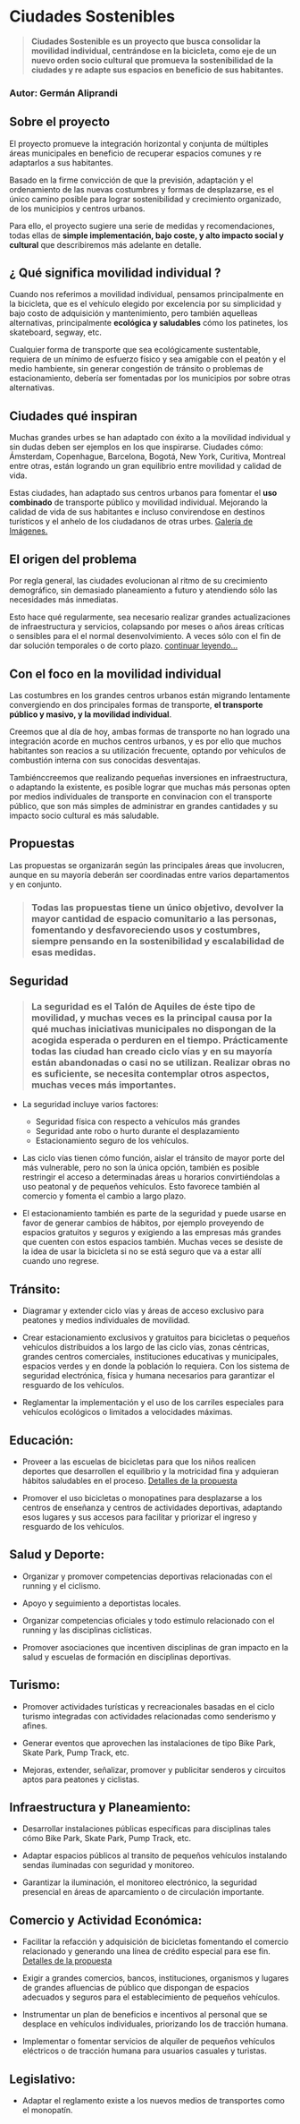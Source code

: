 # Ciudades Sostenibles

>**Ciudades Sostenible es un proyecto que busca consolidar la movilidad individual, centrándose en la bicicleta, como eje de un nuevo orden socio cultural que promueva la sostenibilidad de la ciudades y re adapte sus espacios en beneficio de sus habitantes.**

### Autor: Germán Aliprandi

## Sobre el proyecto

El proyecto promueve la integración horizontal y conjunta de múltiples áreas municipales en beneficio de recuperar espacios comunes y re adaptarlos a sus habitantes.

Basado en la firme convicción de que la previsión, adaptación y el ordenamiento de las nuevas costumbres y formas de desplazarse, es el único camino posible para lograr sostenibilidad y crecimiento organizado, de los municipios y centros urbanos.

Para ello, el proyecto sugiere una serie de medidas y recomendaciones, todas ellas de **simple implementación, bajo coste, y alto impacto social y cultural** que describiremos más adelante en detalle.

## ¿ Qué significa movilidad individual ?
Cuando nos referimos a movilidad individual, pensamos principalmente en la bicicleta, que es el vehículo elegido por excelencia por su simplicidad y bajo costo de adquisición y mantenimiento, pero también aquelleas alternativas, principalmente **ecológica y saludables** cómo los patinetes, los skateboard, segway, etc.

Cualquier forma de transporte que sea ecológicamente sustentable, requiera de un mínimo de esfuerzo físico y sea amigable con el peatón y el medio hambiente, sin generar congestión de tránsito o problemas de estacionamiento, debería ser fomentadas por los municipios por sobre otras alternativas.

## Ciudades qué inspiran
Muchas grandes urbes se han adaptado con éxito a la movilidad individual y sin dudas deben ser ejemplos en los que inspirarse. Ciudades cómo: Ámsterdam, Copenhague, Barcelona, Bogotá, New York, Curitiva, Montreal entre otras, están logrando un gran equilibrio entre movilidad y calidad de vida. 

Estas ciudades, han adaptado sus centros urbanos para fomentar el **uso combinado** de transporte público y movilidad individual. Mejorando la calidad de vida de sus habitantes e incluso convirendose en destinos turísticos y el anhelo de los ciudadanos de otras urbes.
[Galería de Imágenes.](post/cuidades_que_inspiran.md)

## El origen del problema
Por regla general, las ciudades evolucionan al ritmo de su crecimiento demográfico, sin demasiado planeamiento a futuro y atendiendo sólo las necesidades más inmediatas.

Esto hace qué regularmente, sea necesario realizar grandes actualizaciones de infraestructura y servicios, colapsando por meses o años áreas críticas o sensibles para el el normal desenvolvimiento. A veces sólo con el fin de dar solución temporales o de corto plazo.
[continuar leyendo...](post/el_origen_del_problema.md)

## Con el foco en la movilidad individual
Las costumbres en los grandes centros urbanos están migrando lentamente convergiendo en dos principales formas de transporte, **el transporte público y masivo, y la movilidad individual**.

Creemos que al día de hoy, ambas formas de transporte no han logrado una integración acorde en muchos centros urbanos, y es por ello que muchos habitantes son reacios a su utilización frecuente, optando por vehículos de combustión interna con sus conocidas desventajas.

Tambiénccreemos que realizando pequeñas inversiones en infraestructura, o adaptando la existente, es posible lograr que muchas más personas opten por medios individuales de transporte en convinacion con el transporte público, que son más simples de administrar en grandes cantidades y su impacto socio cultural es más saludable.

## Propuestas
Las propuestas se organizarán según las principales áreas que involucren, aunque en su mayoría deberán ser coordinadas entre varios departamentos y en conjunto.

>### Todas las propuestas tiene un único objetivo, devolver la mayor cantidad de espacio comunitario a las personas, fomentando y desfavoreciendo usos y costumbres, siempre pensando en la sostenibilidad y escalabilidad de esas medidas.

## Seguridad

>### La seguridad es el Talón de Aquiles de éste tipo de movilidad, y muchas veces es la principal causa por la qué muchas iniciativas municipales no dispongan de la acogida esperada o perduren en el tiempo. Prácticamente todas las ciudad han creado ciclo vías y en su mayoría están abandonadas o casi no se utilizan. Realizar obras no es suficiente, se necesita contemplar otros aspectos, muchas veces más importantes.

- La seguridad incluye varios factores:
	- Seguridad física con respecto a vehículos más grandes
	- Seguridad ante robo o hurto durante el desplazamiento 
	- Estacionamiento seguro de los vehículos.

- Las ciclo vías tienen cómo función, aislar el tránsito de mayor porte del más vulnerable, pero no son la única opción, también es posible restringir el acceso a determinadas áreas u horarios convirtiéndolas a uso peatonal y de pequeños vehículos. Esto favorece también al comercio y fomenta el cambio a largo plazo.

- El estacionamiento también es parte de la seguridad y puede usarse en favor de generar cambios de hábitos, por ejemplo proveyendo de espacios gratuitos y seguros y exigiendo a las empresas más grandes que cuenten con estos espacios también. Muchas veces se desiste de la idea de usar la bicicleta si no se está seguro que va a estar allí cuando uno regrese.

## Tránsito:

- Diagramar y extender ciclo vías y áreas de acceso exclusivo para peatones y medios individuales de movilidad.

- Crear estacionamiento exclusivos y gratuitos para bicicletas o pequeños vehículos distribuidos a los largo de las ciclo vías, zonas céntricas, grandes centros comerciales, instituciones educativas y municipales, espacios verdes y en donde la población lo requiera. Con los sistema de seguridad electrónica, física y humana necesarios para garantizar el resguardo de los vehículos.

- Reglamentar la implementación y el uso de los carriles especiales para vehículos ecológicos o limitados a velocidades máximas.
 
## Educación:

- Proveer a las escuelas de bicicletas para que los niños realicen deportes que desarrollen el equilibrio y la motricidad fina y adquieran hábitos saludables en el proceso.
[Detalles de la propuesta](post/educacion__promocion.md)

- Promover el uso bicicletas o monopatines para desplazarse a los centros de enseñanza y centros de actividades deportivas, adaptando esos lugares y sus accesos para facilitar y priorizar el ingreso y resguardo de los vehículos. 
 
## Salud y Deporte:

- Organizar y promover competencias deportivas relacionadas con el running y el ciclismo.

- Apoyo y seguimiento a deportistas locales.

- Organizar competencias oficiales y todo estímulo relacionado con el running y las disciplinas ciclísticas.

- Promover asociaciones que incentiven disciplinas de gran impacto en la salud y escuelas de formación en disciplinas deportivas.  
 
## Turismo:

- Promover actividades turísticas y recreacionales basadas en el ciclo turismo integradas con actividades relacionadas como senderismo y afines.

- Generar eventos que aprovechen las instalaciones de tipo Bike Park, Skate Park, Pump Track, etc.

- Mejoras, extender, señalizar, promover y publicitar senderos y circuitos aptos para peatones y ciclistas. 
 
## Infraestructura y Planeamiento:

- Desarrollar instalaciones públicas específicas para disciplinas tales cómo Bike Park, Skate Park, Pump Track, etc.
  
- Adaptar espacios públicos al transito de pequeños vehículos instalando sendas iluminadas con seguridad y monitoreo.

- Garantizar la iluminación, el monitoreo electrónico, la seguridad presencial en áreas de aparcamiento o de circulación importante.
 
## Comercio y Actividad Económica:

- Facilitar la refacción y adquisición de bicicletas fomentando el comercio relacionado y generando una línea de crédito especial para ese fin.
 [Detalles de la propuesta](post/propuestas__comercio__creditos.md)

- Exigir a grandes comercios, bancos, instituciones, organismos y lugares de grandes afluencias de público que dispongan de espacios adecuados y seguros para el establecimiento de pequeños vehículos.

- Instrumentar un plan de beneficios e incentivos al personal que se desplace en vehículos individuales, priorizando los de tracción humana.

- Implementar o fomentar servicios de alquiler de pequeños vehículos eléctricos o de tracción humana para usuarios casuales y turistas. 
 
## Legislativo:

- Adaptar el reglamento existe a los nuevos medios de transportes como el monopatín.
